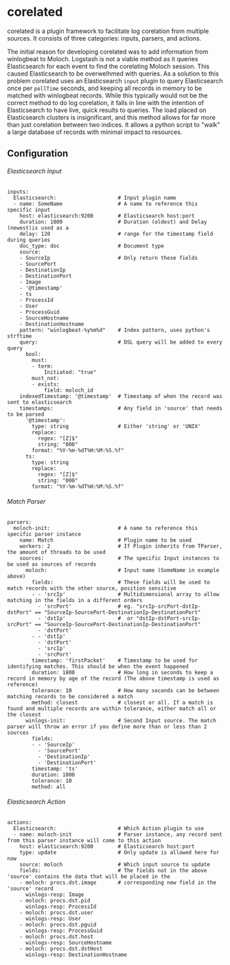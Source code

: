 # corelated
corelated is a plugin framework to facilitate log corelation from multiple 
sources. It consists of three categories: inputs, parsers, and actions. 

The initial reason for developing corelated was to add information from 
winlogbeat to Moloch. Logstash is not a viable method as it queries 
Elasticsearch for each event to find the corelating Moloch session. This 
caused Elasticsearch to be overwelhmed with queries. As a solution to this 
problem corelated uses an Elasticsearch `input` plugin to query Elasticsearch 
once per `pollTime` seconds, and keeping all records in memory to be matched 
with winlogbeat records. While this typically would not be the correct method 
to do log corelation, it falls in line with the intention of Elasticsearch to 
have live, quick results to queries. The load placed on Elasticsearch clusters 
is insignificant, and this method allows for far more than just corelation 
between two indices. It allows a python script to "walk" a large database of 
records with minimal impact to resources. 

## Configuration
###### Elasticsearch Input
```
inputs:
  Elasticsearch:                    # Input plugin name
  - name: SomeName                  # A name to reference this specific input
    host: elasticsearch:9200        # Elasticsearch host:port
    duration: 1800                  # Duration (oldest) and Delay (newest)is used as a 
    delay: 120                      # range for the timestamp field during queries
    doc_type: doc                   # Document type
    source:
    - SourceIp                      # Only return these fields
    - SourcePort
    - DestinationIp
    - DestinationPort
    - Image
    - '@timestamp'
    - ts
    - ProcessId
    - User
    - ProcessGuid
    - SourceHostname
    - DestinationHostname
    pattern: "winlogbeat-%y%m%d"    # Index pattern, uses python's strftime
    query:                          # DSL query will be added to every query
      bool:
        must:
        - term:
            Initiated: "true"
        must_not:
        - exists:
            field: moloch_id
    indexedTimestamp: '@timestamp'  # Timestamp of when the record was sent to elasticsearch
    timestamps:                     # Any field in 'source' that needs to be parsed
      '@timestamp':
        type: string                # Either 'string' or 'UNIX'
        replace:
          regex: "[Z]$"
          string: "000"
        format: "%Y-%m-%dT%H:%M:%S.%f"
      ts:
        type: string
        replace:
          regex: "[Z]$"
          string: "000"
        format: "%Y-%m-%dT%H:%M:%S.%f"
```

###### Match Parser
```
parsers:
  moloch-init:                      # A name to reference this specific parser instance
    name: Match                     # Plugin name to be used
    workers: 2                      # If Plugin inherits from TParser, the amount of threads to be used
    sources:                        # The specific Input instances to be used as sources of records
      moloch:                       # Input name (SomeName in example above)
        fields:                     # These fields will be used to match records with the other source, position sensitive
        - - 'srcIp'                 # Multidimensional array to allow matching in the fields in a different orders
          - 'srcPort'               # eg. "srcIp-srcPort-dstIp-dstPort" == "SourceIp-SourcePort-DestinationIp-DestinationPort"
          - 'dstIp'                 #  or "dstIp-dstPort-srcIp-srcPort" == "SourceIp-SourcePort-DestinationIp-DestinationPort"
          - 'dstPort'
        - - 'dstIp'
          - 'dstPort'
          - 'srcIp'
          - 'srcPort'
        timestamp: 'firstPacket'    # Timestamp to be used for identifying matches. This should be when the event happened
        duration: 1800              # How long in seconds to keep a record in memory by age of the record (The above timestamp is used as reference)
        tolerance: 10               # How many seconds can be between matching records to be considered a match
        method: closest             # closest or all. If a match is found and multiple records are within tolerance, either match all or the closest
      winlogs-init:                 # Second Input source. The match parser will throw an error if you define more than or less than 2 sources
        fields:
        - - 'SourceIp'
          - 'SourcePort'
          - 'DestinationIp'
          - 'DestinationPort'
        timestamp: 'ts'
        duration: 1800
        tolerance: 10
        method: all
```

###### Elasticsearch Action
```
actions:
  Elasticsearch:                    # Which Action plugin to use
  - name: moloch-init               # Parser instance, any record sent from this parser instance will come to this action
    host: elasticsearch:9200        # Elasticsearch host:port
    type: update                    # Only update is allowed here for now
    source: moloch                  # Which input source to update
    fields:                         # The fields not in the above 'source' contains the data that will be placed in the 
    - moloch: procs.dst.image       # corresponding new field in the 'source' record
      winlogs-resp: Image
    - moloch: procs.dst.pid
      winlogs-resp: ProcessId
    - moloch: procs.dst.user
      winlogs-resp: User
    - moloch: procs.dst.pguid
      winlogs-resp: ProcessGuid
    - moloch: procs.dst.host
      winlogs-resp: SourceHostname
    - moloch: procs.dst.dstHost
      winlogs-resp: DestinationHostname

```

